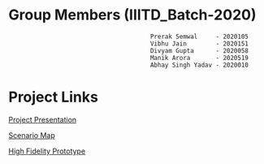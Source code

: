 # **Group Members (IIITD_Batch-2020)**

                                           Prerak Semwal     - 2020105
                                           Vibhu Jain        - 2020151
                                           Divyam Gupta      - 2020058
                                           Manik Arora       - 2020519
                                           Abhay Singh Yadav - 2020010


# **Project Links**

[Project Presentation](https://docs.google.com/presentation/d/16DwEtUQ8YsfbIJEeh8mgicx4d3g25EHYudWRiQmE9aA/edit#slide=id.p)

[Scenario Map](https://miro.com/app/board/o9J_lVa294k=/?fromRedirect=1)

[High Fidelity Prototype](https://www.figma.com/proto/yGYYfWz1m30gBt6G1JeXvP/Project_final...?node-id=1%3A290&scaling=scale-down&page-id=0%3A1)
